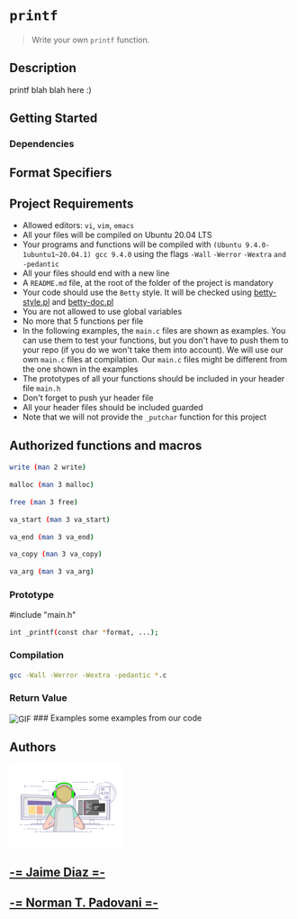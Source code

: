 # **`printf`**


>Write your own `printf` function.


## Description
printf blah blah here :)

## Getting Started

### Dependencies

## Format Specifiers

## Project Requirements
-  Allowed editors: `vi`, `vim`, `emacs`
-  All your files will be compiled on Ubuntu 20.04 LTS
-  Your programs and functions will be compiled with `(Ubuntu 9.4.0-1ubuntu1~20.04.1) gcc 9.4.0`
   using the flags `-Wall` `-Werror` `-Wextra` `and -pedantic`
-  All your files should end with a new line
-  A `README.md` file, at the root of the folder of the project is mandatory
-  Your code should use the `Betty` style. It will be checked using [betty-style.pl](https://github.com/holbertonschool/Betty/blob/master/betty-style.pl "betty-style.pl") and [betty-doc.pl](https://github.com/holbertonschool/Betty/blob/master/betty-doc.pl "betty-doc.pl")
-  You are not allowed to use global variables
-  No more that 5 functions per file
-  In the following examples, the `main.c` files are shown as examples. You can use them to test your functions, but you don't have to push them to your repo (if you do we won't take them into account). We will use our own `main.c` files at compilation. Our `main.c` files might be different from the one shown in the examples
-  The prototypes of all your functions should be included in your header file `main.h`
-  Don't forget to push yur header file
-  All your header files should be included guarded
-  Note that we will not provide the `_putchar` function for this project

## Authorized functions and macros
   ```bash
   write (man 2 write)
   ```
   ```bash
   malloc (man 3 malloc)
   ```
   ```bash
   free (man 3 free)
   ```
   ```bash
   va_start (man 3 va_start)
   ```
   ```bash
   va_end (man 3 va_end)
   ```
   ```bash
   va_copy (man 3 va_copy)
   ```
   ```bash
   va_arg (man 3 va_arg)
   ```

### Prototype
#include "main.h"
```bash
int _printf(const char *format, ...);
```
### Compilation
```bash
gcc -Wall -Werror -Wextra -pedantic *.c
```
### Return Value
<img align="Center" alt="GIF" src="[https://raw.githubusercontent.com/jaimeBalseiro/holbertonschool-printf/master/Printf%20return%20value.png](https://github.com/jaimeBalseiro/holbertonschool-printf/blob/7aeb32fd8031bdfaaa6d37c0d94a9152b42b2773/Printf%20return%20value.png)" width="600"/>
### Examples
some examples from our code

## Authors
<img align="Top" alt="GIF" src="https://raw.githubusercontent.com/devSouvik/devSouvik/master/gif3.gif" width="200"/>

## [-= Jaime Diaz =-](https://github.com/jaimeBalseiro "Jaime Díaz")
## [-= Norman T. Padovani =-](https://github.com/ntpadovani "Norman T. Padovani")
